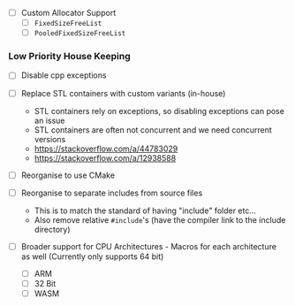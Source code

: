- [ ] Custom Allocator Support
	- [ ] `FixedSizeFreeList`
	- [ ] `PooledFixedSizeFreeList`
### Low Priority House Keeping

- [ ] Disable cpp exceptions 
- [ ] Replace STL containers with custom variants (in-house)
	- STL containers rely on exceptions, so disabling exceptions can pose an issue
	- STL containers are often not concurrent and we need concurrent versions
	- https://stackoverflow.com/a/44783029
	- https://stackoverflow.com/a/12938588

- [ ] Reorganise to use CMake
- [ ] Reorganise to separate includes from source files
	- This is to match the standard of having "include" folder etc...
	- Also remove relative `#include`'s (have the compiler link to the include directory)

- [ ] Broader support for CPU Architectures - Macros for each architecture as well (Currently only supports 64 bit)
	- [ ] ARM
	- [ ] 32 Bit
	- [ ] WASM